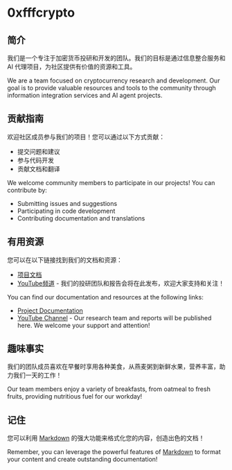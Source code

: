 # 0xfffcrypto

## 简介
我们是一个专注于加密货币投研和开发的团队。我们的目标是通过信息整合服务和 AI 代理项目，为社区提供有价值的资源和工具。

We are a team focused on cryptocurrency research and development. Our goal is to provide valuable resources and tools to the community through information integration services and AI agent projects.

## 贡献指南
欢迎社区成员参与我们的项目！您可以通过以下方式贡献：
- 提交问题和建议
- 参与代码开发
- 贡献文档和翻译

We welcome community members to participate in our projects! You can contribute by:
- Submitting issues and suggestions
- Participating in code development
- Contributing documentation and translations

## 有用资源
您可以在以下链接找到我们的文档和资源：
- [项目文档](https://0xfffcrypto.gitbook.io/0xfffcrypto/)
- [YouTube频道](https://www.youtube.com/@7tigerCrypto) - 我们的投研团队和报告会将在此发布，欢迎大家支持和关注！

You can find our documentation and resources at the following links:
- [Project Documentation](https://0xfffcrypto.gitbook.io/0xfffcrypto/)
- [YouTube Channel](https://www.youtube.com/@7tigerCrypto) - Our research team and reports will be published here. We welcome your support and attention!

## 趣味事实
我们的团队成员喜欢在早餐时享用各种美食，从燕麦粥到新鲜水果，营养丰富，助力我们一天的工作！

Our team members enjoy a variety of breakfasts, from oatmeal to fresh fruits, providing nutritious fuel for our workday!

## 记住
您可以利用 [Markdown](https://docs.github.com/github/writing-on-github/getting-started-with-writing-and-formatting-on-github/basic-writing-and-formatting-syntax) 的强大功能来格式化您的内容，创造出色的文档！

Remember, you can leverage the powerful features of [Markdown](https://docs.github.com/github/writing-on-github/getting-started-with-writing-and-formatting-on-github/basic-writing-and-formatting-syntax) to format your content and create outstanding documentation!
